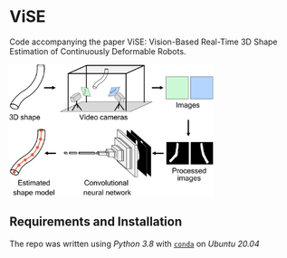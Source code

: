 # ViSE
Code accompanying the paper ViSE: Vision-Based Real-Time 3D Shape Estimation of Continuously Deformable Robots.

<img src="figures/readme_images/fig1.png" alt="ViSE Pipeline" width="360">

## Requirements and Installation
The repo was written using *Python 3.8* with [`conda`](https://github.com/JacopoPan/a-minimalist-guide#install-conda) on *Ubuntu 20.04*
